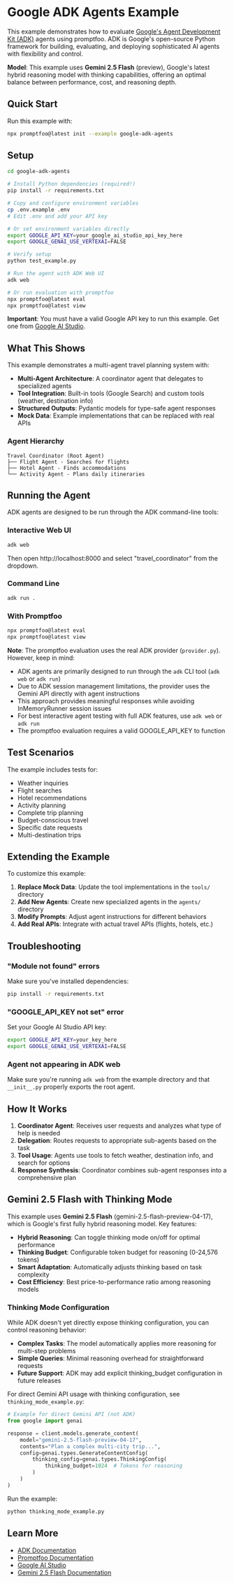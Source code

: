 # Google ADK Agents Example

This example demonstrates how to evaluate [Google's Agent Development Kit (ADK)](https://github.com/google/adk-python) agents using promptfoo. ADK is Google's open-source Python framework for building, evaluating, and deploying sophisticated AI agents with flexibility and control.

**Model**: This example uses **Gemini 2.5 Flash** (preview), Google's latest hybrid reasoning model with thinking capabilities, offering an optimal balance between performance, cost, and reasoning depth.

## Quick Start

Run this example with:

```bash
npx promptfoo@latest init --example google-adk-agents
```

## Setup

```bash
cd google-adk-agents

# Install Python dependencies (required!)
pip install -r requirements.txt

# Copy and configure environment variables
cp .env.example .env
# Edit .env and add your API key

# Or set environment variables directly
export GOOGLE_API_KEY=your_google_ai_studio_api_key_here
export GOOGLE_GENAI_USE_VERTEXAI=FALSE

# Verify setup
python test_example.py

# Run the agent with ADK Web UI
adk web

# Or run evaluation with promptfoo
npx promptfoo@latest eval
npx promptfoo@latest view
```

**Important**: You must have a valid Google API key to run this example. Get one from [Google AI Studio](https://makersuite.google.com/app/apikey).

## What This Shows

This example demonstrates a multi-agent travel planning system with:

- **Multi-Agent Architecture**: A coordinator agent that delegates to specialized agents
- **Tool Integration**: Built-in tools (Google Search) and custom tools (weather, destination info)
- **Structured Outputs**: Pydantic models for type-safe agent responses
- **Mock Data**: Example implementations that can be replaced with real APIs

### Agent Hierarchy

```
Travel Coordinator (Root Agent)
├── Flight Agent - Searches for flights
├── Hotel Agent - Finds accommodations
└── Activity Agent - Plans daily itineraries
```

## Running the Agent

ADK agents are designed to be run through the ADK command-line tools:

### Interactive Web UI

```bash
adk web
```

Then open http://localhost:8000 and select "travel_coordinator" from the dropdown.

### Command Line

```bash
adk run .
```

### With Promptfoo

```bash
npx promptfoo@latest eval
npx promptfoo@latest view
```

**Note**: The promptfoo evaluation uses the real ADK provider (`provider.py`). However, keep in mind:

- ADK agents are primarily designed to run through the `adk` CLI tool (`adk web` or `adk run`)
- Due to ADK session management limitations, the provider uses the Gemini API directly with agent instructions
- This approach provides meaningful responses while avoiding InMemoryRunner session issues
- For best interactive agent testing with full ADK features, use `adk web` or `adk run`
- The promptfoo evaluation requires a valid GOOGLE_API_KEY to function

## Test Scenarios

The example includes tests for:

- Weather inquiries
- Flight searches
- Hotel recommendations
- Activity planning
- Complete trip planning
- Budget-conscious travel
- Specific date requests
- Multi-destination trips

## Extending the Example

To customize this example:

1. **Replace Mock Data**: Update the tool implementations in the `tools/` directory
2. **Add New Agents**: Create new specialized agents in the `agents/` directory
3. **Modify Prompts**: Adjust agent instructions for different behaviors
4. **Add Real APIs**: Integrate with actual travel APIs (flights, hotels, etc.)

## Troubleshooting

### "Module not found" errors

Make sure you've installed dependencies:

```bash
pip install -r requirements.txt
```

### "GOOGLE_API_KEY not set" error

Set your Google AI Studio API key:

```bash
export GOOGLE_API_KEY=your_key_here
export GOOGLE_GENAI_USE_VERTEXAI=FALSE
```

### Agent not appearing in ADK web

Make sure you're running `adk web` from the example directory and that `__init__.py` properly exports the root agent.

## How It Works

1. **Coordinator Agent**: Receives user requests and analyzes what type of help is needed
2. **Delegation**: Routes requests to appropriate sub-agents based on the task
3. **Tool Usage**: Agents use tools to fetch weather, destination info, and search for options
4. **Response Synthesis**: Coordinator combines sub-agent responses into a comprehensive plan

## Gemini 2.5 Flash with Thinking Mode

This example uses **Gemini 2.5 Flash** (gemini-2.5-flash-preview-04-17), which is Google's first fully hybrid reasoning model. Key features:

- **Hybrid Reasoning**: Can toggle thinking mode on/off for optimal performance
- **Thinking Budget**: Configurable token budget for reasoning (0-24,576 tokens)
- **Smart Adaptation**: Automatically adjusts thinking based on task complexity
- **Cost Efficiency**: Best price-to-performance ratio among reasoning models

### Thinking Mode Configuration

While ADK doesn't yet directly expose thinking configuration, you can control reasoning behavior:

- **Complex Tasks**: The model automatically applies more reasoning for multi-step problems
- **Simple Queries**: Minimal reasoning overhead for straightforward requests
- **Future Support**: ADK may add explicit thinking_budget configuration in future releases

For direct Gemini API usage with thinking configuration, see `thinking_mode_example.py`:

```python
# Example for direct Gemini API (not ADK)
from google import genai

response = client.models.generate_content(
    model="gemini-2.5-flash-preview-04-17",
    contents="Plan a complex multi-city trip...",
    config=genai.types.GenerateContentConfig(
        thinking_config=genai.types.ThinkingConfig(
            thinking_budget=1024  # Tokens for reasoning
        )
    )
)
```

Run the example:

```bash
python thinking_mode_example.py
```

## Learn More

- [ADK Documentation](https://github.com/google/adk-python)
- [Promptfoo Documentation](https://promptfoo.dev)
- [Google AI Studio](https://makersuite.google.com)
- [Gemini 2.5 Flash Documentation](https://developers.googleblog.com/en/start-building-with-gemini-25-flash/)
